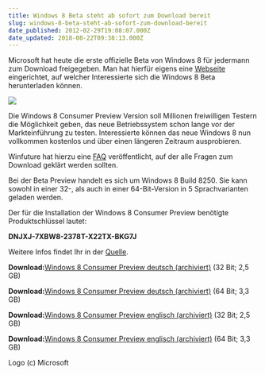 ```yaml
---
title: Windows 8 Beta steht ab sofort zum Download bereit
slug: windows-8-beta-steht-ab-sofort-zum-download-bereit
date_published: 2012-02-29T19:08:07.000Z
date_updated: 2018-08-22T09:38:13.000Z
---
```


Microsoft hat heute die erste offizielle Beta von Windows 8 für jedermann zum Download freigegeben. Man hat hierfür eigens eine [Webseite](http://windows.microsoft.com/de-DE/windows-8/iso) eingerichtet, auf welcher Interessierte sich die Windows 8 Beta herunterladen können.

[![](//picdump.thafaker.de/2012/02/Windows-8-Logo-1329502912-0-11.jpg)](__GHOST_URL__/windows-8-beta-steht-ab-sofort-zum-download-bereit/windows-8-logo-1329502912-0-11/)

Die Windows 8 Consumer Preview Version soll Millionen freiwilligen Testern die Möglichkeit geben, das neue Betriebssystem schon lange vor der Markteinführung zu testen. Interessierte können das neue Windows 8 nun vollkommen kostenlos und über einen längeren Zeitraum ausprobieren.

Winfuture hat hierzu eine [FAQ](http://winfuture.de/special/windows8/faq/Wie-funktioniert-Windows-8-Consumer-Preview-(Beta)-Download-83.html) veröffentlicht, auf der alle Fragen zum Download geklärt werden sollten.

Bei der Beta Preview handelt es sich um Windows 8 Build 8250. Sie kann sowohl in einer 32-, als auch in einer 64-Bit-Version in 5 Sprachvarianten geladen werden.

Der für die Installation der Windows 8 Consumer Preview benötigte Produktschlüssel lautet:

**DNJXJ-7XBW8-2378T-X22TX-BKG7J**

Weitere Infos findet Ihr in der [Quelle](http://winfuture.de/news,68359.html).

**Download:**[Windows 8 Consumer Preview deutsch (archiviert)](http://web.archive.org/web/20120302115424/http://winfuture.de:80/downloadvorschalt,2805.html) (32 Bit; 2,5 GB)

**Download:**[Windows 8 Consumer Preview deutsch (archiviert)](http://web.archive.org/web/20120302115418/http://winfuture.de:80/downloadvorschalt,2804.html) (64 Bit; 3,3 GB)

**Download:**[Windows 8 Consumer Preview englisch (archiviert)](http://web.archive.org/web/20120302231257/http://winfuture.de:80/downloadvorschalt,2806.html) (32 Bit; 2,5 GB)

**Download:**[Windows 8 Consumer Preview englisch (archiviert)](http://web.archive.org/web/20120302231426/http://winfuture.de:80/downloadvorschalt,2807.html) (64 Bit; 3,3 GB)

Logo (c) Microsoft
